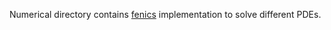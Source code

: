 Numerical directory contains [fenics](https://fenicsproject.org/) implementation to solve different PDEs.